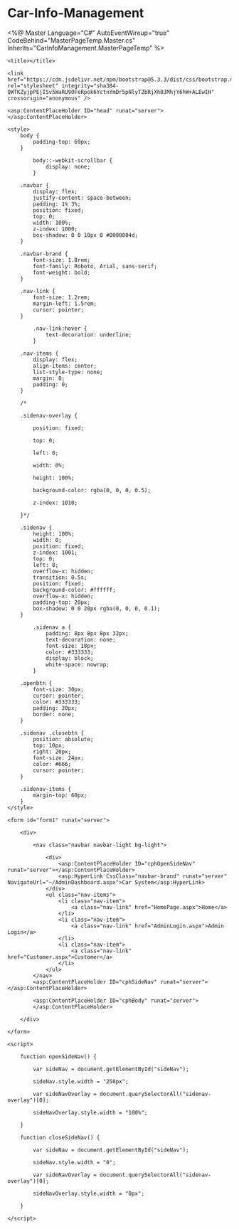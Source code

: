 # Car-Info-Management


<%@ Master Language="C#" AutoEventWireup="true" CodeBehind="MasterPageTemp.Master.cs" Inherits="CarInfoManagement.MasterPageTemp" %>

<!DOCTYPE html>

<html>

<head runat="server">

    <title></title>

    <link href="https://cdn.jsdelivr.net/npm/bootstrap@5.3.3/dist/css/bootstrap.min.css" rel="stylesheet" integrity="sha384-QWTKZyjpPEjISv5WaRU9OFeRpok6YctnYmDr5pNlyT2bRjXh0JMhjY6hW+ALEwIH" crossorigin="anonymous" />

    <asp:ContentPlaceHolder ID="head" runat="server">
    </asp:ContentPlaceHolder>

    <style>
        body {
            padding-top: 69px;
        }

            body::-webkit-scrollbar {
                display: none;
            }

        .navbar {
            display: flex;
            justify-content: space-between;
            padding: 1% 3%;
            position: fixed;
            top: 0;
            width: 100%;
            z-index: 1000;
            box-shadow: 0 0 10px 0 #0000004d;
        }

        .navbar-brand {
            font-size: 1.8rem;
            font-family: Roboto, Arial, sans-serif;
            font-weight: bold;
        }

        .nav-link {
            font-size: 1.2rem;
            margin-left: 1.5rem;
            cursor: pointer;
        }

            .nav-link:hover {
                text-decoration: underline;
            }

        .nav-items {
            display: flex;
            align-items: center;
            list-style-type: none;
            margin: 0;
            padding: 0;
        }

        /*

        .sidenav-overlay {

            position: fixed;

            top: 0;

            left: 0;

            width: 0%;

            height: 100%;

            background-color: rgba(0, 0, 0, 0.5);

            z-index: 1010;

        }*/

        .sidenav {
            height: 100%;
            width: 0;
            position: fixed;
            z-index: 1001;
            top: 0;
            left: 0;
            overflow-x: hidden;
            transition: 0.5s;
            position: fixed;
            background-color: #ffffff;
            overflow-x: hidden;
            padding-top: 20px;
            box-shadow: 0 0 20px rgba(0, 0, 0, 0.1);
        }

            .sidenav a {
                padding: 8px 8px 8px 32px;
                text-decoration: none;
                font-size: 18px;
                color: #333333;
                display: block;
                white-space: nowrap;
            }

        .openbtn {
            font-size: 30px;
            cursor: pointer;
            color: #333333;
            padding: 20px;
            border: none;
        }

        .sidenav .closebtn {
            position: absolute;
            top: 10px;
            right: 20px;
            font-size: 24px;
            color: #666;
            cursor: pointer;
        }

        .sidenav-items {
            margin-top: 60px;
        }
    </style>

</head>

<body>

    <form id="form1" runat="server">

        <div>

            <nav class="navbar navbar-light bg-light">

                <div>
                    <asp:ContentPlaceHolder ID="cphOpenSideNav" runat="server"></asp:ContentPlaceHolder>
                    <asp:HyperLink CssClass="navbar-brand" runat="server" NavigateUrl="~/AdminDashboard.aspx">Car System</asp:HyperLink>
                </div>
                <ul class="nav-items">
                    <li class="nav-item">
                        <a class="nav-link" href="HomePage.aspx">Home</a>
                    </li>
                    <li class="nav-item">
                        <a class="nav-link" href="AdminLogin.aspx">Admin Login</a>
                    </li>
                    <li class="nav-item">
                        <a class="nav-link" href="Customer.aspx">Customer</a>
                    </li>
                </ul>
            </nav>
            <asp:ContentPlaceHolder ID="cphSideNav" runat="server"></asp:ContentPlaceHolder>

            <asp:ContentPlaceHolder ID="cphBody" runat="server">
            </asp:ContentPlaceHolder>

        </div>

    </form>

    <script>

        function openSideNav() {

            var sideNav = document.getElementById("sideNav");

            sideNav.style.width = "250px";

            var sideNavOverlay = document.querySelectorAll("sidenav-overlay")[0];

            sideNavOverlay.style.width = "100%";

        }

        function closeSideNav() {

            var sideNav = document.getElementById("sideNav");

            sideNav.style.width = "0";

            var sideNavOverlay = document.querySelectorAll("sidenav-overlay")[0];

            sideNavOverlay.style.width = "0px";

        }

    </script>

</body>

</html>
